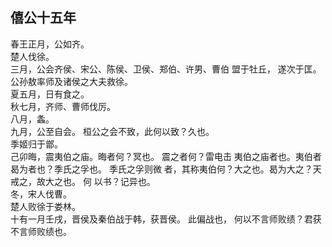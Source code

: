 ## 僖公十五年
春王正月，公如齐。  
楚人伐徐。  
三月，公会齐侯、宋公、陈侯、卫侯、郑伯、许男、曹伯
盟于牡丘， 遂次于匡。 公孙敖率师及诸侯之大夫救徐。  
夏五月，日有食之。  
秋七月，齐师、曹师伐厉。  
八月，螽。  
九月，公至自会。 桓公之会不致，此何以致？久也。  
季姬归于鄫。  
己卯晦，震夷伯之庙。晦者何？冥也。 震之者何？雷电击
夷伯之庙者也。夷伯者曷为者也？季氏之孚也。 季氏之孚则微
者，其称夷伯何？大之也。曷为大之？天戒之，故大之也。 何
以书？记异也。  
冬，宋人伐曹。  
楚人败徐于娄林。  
十有一月壬戌，晋侯及秦伯战于韩，获晋侯。 此偏战也，
何以不言师败绩？君获不言师败绩也。  

